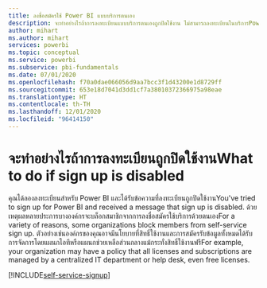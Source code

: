```yaml
---
title: ลงชื่อสมัครใช้ Power BI แบบบริการตนเอง
description: จะทำอย่างไรถ้าการลงทะเบียนแบบบริการตนเองถูกปิดใช้งาน ไม่สามารถลงทะเบียนในบริการPower BI service
author: mihart
ms.author: mihart
services: powerbi
ms.topic: conceptual
ms.service: powerbi
ms.subservice: pbi-fundamentals
ms.date: 07/01/2020
ms.openlocfilehash: f70a0dae066056d9aa7bcc3f1d43200e1d8729ff
ms.sourcegitcommit: 653e18d7041d3dd1cf7a38010372366975a98eae
ms.translationtype: HT
ms.contentlocale: th-TH
ms.lasthandoff: 12/01/2020
ms.locfileid: "96414150"
---
```

# <a name="what-to-do-if-sign-up-is-disabled"></a><span data-ttu-id="22f60-104">จะทำอย่างไรถ้าการลงทะเบียนถูกปิดใช้งาน</span><span class="sxs-lookup"><span data-stu-id="22f60-104">What to do if sign up is disabled</span></span>

<span data-ttu-id="22f60-105">คุณได้ลองลงทะเบียนสำหรับ Power BI และได้รับข้อความที่ลงทะเบียนถูกปิดใช้งาน</span><span class="sxs-lookup"><span data-stu-id="22f60-105">You've tried to sign up for Power BI and received a message that sign up is disabled.</span></span> <span data-ttu-id="22f60-106">ด้วยเหตุผลหลายประการบางองค์กรจะบล็อกสมาชิกจากการลงชื่อสมัครใช้บริการด้วยตนเอง</span><span class="sxs-lookup"><span data-stu-id="22f60-106">For a variety of reasons, some organizations block members from self-service sign up.</span></span>  <span data-ttu-id="22f60-107">ตัวอย่างเช่นองค์กรของคุณอาจมีนโยบายที่สิทธิ์ใช้งานและการสมัครรับข้อมูลทั้งหมดได้รับการจัดการโดยแผนกไอทีหรือแผนกช่วยเหลือส่วนกลางแม้กระทั่งสิทธิ์ใช้งานฟรี</span><span class="sxs-lookup"><span data-stu-id="22f60-107">For example, your organization may have a policy that all licenses and subscriptions are managed by a centralized IT department or help desk, even free licenses.</span></span> 

[!INCLUDE[self-service-signup](../includes/self-service-signup-help.md)]